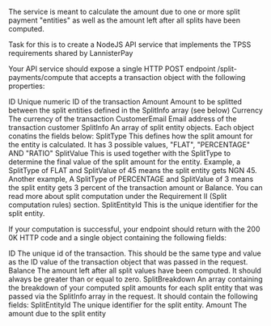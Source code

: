 The service is meant to calculate the amount due to one or more split payment "entities" as well as the amount left after all splits have been computed.

Task for this is to create a NodeJS API service that implements the TPSS requirements shared by LannisterPay 

Your API service should expose a single HTTP POST endpoint /split-payments/compute that accepts a transaction object with the following properties:

ID Unique numeric ID of the transaction
Amount Amount to be splitted between the split entities defined in the SplitInfo array (see below)
Currency The currency of the transaction
CustomerEmail Email address of the transaction customer
SplitInfo An array of split entity objects. Each object conatins the fields below:
SplitType This defines how the split amount for the entity is calculated. It has 3 possible values, "FLAT", "PERCENTAGE" AND "RATIO"
SplitValue This is used together with the SplitType to determine the final value of the split amount for the entity. Example, a SplitType of FLAT and SplitValue of 45 means the split entity gets NGN 45. Another example, A SplitType of PERCENTAGE and SplitValue of 3 means the split entity gets 3 percent of the transaction amount or Balance. You can read more about split computation under the Requirement II (Split computation rules) section.
SplitEntityId This is the unique identifier for the split entity.


If your computation is successful, your endpoint should return with the 200 0K HTTP code and a single object containing the following fields:

ID The unique id of the transaction. This should be the same type and value as the ID value of the transaction object that was passed in the request.
Balance The amount left after all split values have been computed. It should always be greater than or equal to zero.
SplitBreakdown An array containing the breakdown of your computed split amounts for each split entity that was passed via the SplitInfo array in the request. It should contain the following fields:
SplitEntityId The unique identifier for the split entity.
Amount The amount due to the split entity



